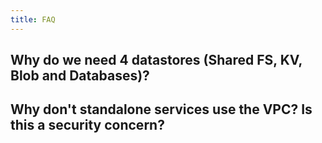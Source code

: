 ```yaml
---
title: FAQ
---
```


## Why do we need 4 datastores (Shared FS, KV, Blob and Databases)?

## Why don't standalone services use the VPC? Is this a security concern?
